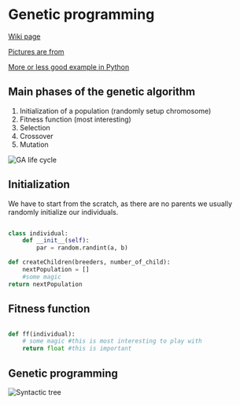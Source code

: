 # Genetic programming

[Wiki page]((https://en.wikipedia.org/wiki/Genetic_programming))

[Pictures are from](https://towardsdatascience.com/introduction-to-genetic-algorithms-including-example-code-e396e98d8bf3)

[More or less good example in Python](https://blog.sicara.com/getting-started-genetic-algorithms-python-tutorial-81ffa1dd72f9)

## Main phases of the genetic algorithm

1. Initialization of a population (randomly setup chromosome)
1. Fitness function (most interesting)
1. Selection
1. Crossover
1. Mutation

![GA life cycle](https://cdn-images-1.medium.com/max/1600/1*RFC6_B9WPRX_KMxYHpTibw.png)


## Initialization

We have to start from the scratch, as there are no parents we usually randomly initialize our individuals.

```python

class individual:
	def __init__(self):
		par = random.randint(a, b)

def createChildren(breeders, number_of_child):
	nextPopulation = []
	#some magic
return nextPopulation

```

## Fitness function


```python 

def ff(individual): 
	# some magic #this is most interesting to play with
	return float #this is important

```

## Genetic programming

![Syntactic tree](https://upload.wikimedia.org/wikipedia/commons/7/77/Genetic_Program_Tree.png)
